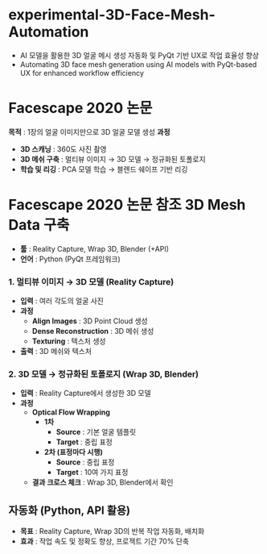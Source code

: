 # experimental-3D-Face-Mesh-Automation
- AI 모델을 활용한 3D 얼굴 메시 생성 자동화 및 PyQt 기반 UX로 작업 효율성 향상
- Automating 3D face mesh generation using AI models with PyQt-based UX for enhanced workflow efficiency

# Facescape 2020 논문

**목적** : 1장의 얼굴 이미지만으로 3D 얼굴 모델 생성
**과정**
- **3D 스캐닝** : 360도 사진 촬영
- **3D 메쉬 구축** : 멀티뷰 이미지 → 3D 모델 → 정규화된 토폴로지
- **학습 및 리깅** : PCA 모델 학습 → 블렌드 쉐이프 기반 리깅

# Facescape 2020 논문 참조 3D Mesh Data 구축

- **툴** : Reality Capture, Wrap 3D, Blender (+API)  
- **언어** : Python (PyQt 프레임워크)

### 1. 멀티뷰 이미지 → 3D 모델 (Reality Capture)

- **입력** : 여러 각도의 얼굴 사진
- **과정**
    - **Align Images** : 3D Point Cloud 생성
    - **Dense Reconstruction** : 3D 메쉬 생성
    - **Texturing** : 텍스처 생성
- **출력** : 3D 메쉬와 텍스처

### 2. 3D 모델 → 정규화된 토폴로지 (Wrap 3D, Blender)

- **입력** : Reality Capture에서 생성한 3D 모델
- **과정**
    - **Optical Flow Wrapping**
        - **1차** 
            - **Source** : 기본 얼굴 템플릿
            - **Target** : 중립 표정
        - **2차 (표정마다 시행)**
            - **Source** : 중립 표정
            - **Target** : 10여 가지 표정
    - **결과 크로스 체크** : Wrap 3D, Blender에서 확인

## 자동화 (Python, API 활용)

- **목표** : Reality Capture, Wrap 3D의 반복 작업 자동화, 배치화
- **효과** : 작업 속도 및 정확도 향상, 프로젝트 기간 70% 단축
